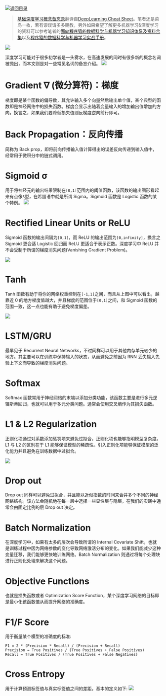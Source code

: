 [![返回目录](https://parg.co/UCb)](https://github.com/wxyyxc1992/Awesome-CheatSheet)

> [基础深度学习概念备忘录](https://zhuanlan.zhihu.com/p/24436419)翻译自[DeepLearning Cheat Sheet](https://hackernoon.com/deep-learning-cheat-sheet-25421411e460#.l6qu01rnm)。笔者还是菜鸟一枚，若有谬误请多多赐教，另外如果希望了解更多机器学习&深度学习的资料可以参考笔者的[面向程序猿的数据科学与机器学习知识体系及资料合集](https://github.com/wxyyxc1992/DataScience-And-MachineLearning-Handbook-For-Coders/DataScience-Links)以及[程序猿的数据科学与机器学习实战手册](https://github.com/wxyyxc1992/DataScience-And-MachineLearning-Handbook-For-Coders)。

![](https://coding.net/u/hoteam/p/Cache/git/raw/master/2016/12/2/1-VcdHE40-TqZ3anN-YHk5uQ.png)

深度学习可能对于很多初学者是一头雾水，在高速发展的同时有很多新的概念名词被抛出，而本文则是对一些常见名词的备忘介绍。
![](https://coding.net/u/hoteam/p/Cache/git/raw/master/2016/12/2/1-WKE8FNkYjqJk_qfeuvio6A.png)

# Gradient ∇ (微分算符)：梯度

梯度即是某个函数的偏导数，其允许输入多个向量然后输出单个值，某个典型的函数即是神经网络中的损失函数。梯度会显示出随着变量输入的增加输出值增加的方向，换言之，如果我们要降低损失值则反梯度逆向前行即可。

# Back Propagation：反向传播

简称为 Back prop，即将前向传播输入值计算得出的误差反向传递到输入值中，经常用于微积分中的链式调用。

# Sigmoid σ

用于将神经元的输出结果限制在`[0,1]`范围内的阈值函数，该函数的输出图形看起来有点像`S`型，在希腊语中就是所谓 Sigma。Sigmoid 函数是 Logistic 函数的某个特例。
![](https://coding.net/u/hoteam/p/Cache/git/raw/master/2016/12/2/1-t8WcbQSLFIxlCiN_YQSyJw.png)

# Rectified Linear Units or ReLU

Sigmoid 函数的输出间隔为`[0,1]`，而 ReLU 的输出范围为`[0,infinity]`，换言之 Sigmoid 更合适 Logistic 回归而 ReLU 更适合于表示正数。深度学习中 ReLU 并不会受制于所谓的梯度消失问题(Vanishing Gradient Problem)。

![](https://coding.net/u/hoteam/p/Cache/git/raw/master/2016/12/2/1-QYeGYddNRbrBJjkNxzw9FQ.png)

# Tanh

Tanh 函数有助于将你的网络权重控制在`[-1,1]`之间，而且从上图中可以看出，越靠近 0 的地方梯度值越大，并且梯度的范围位于`[0,1]`之间，和 Sigmoid 函数的范围一致，这一点也能有助于避免梯度偏差。

![](https://coding.net/u/hoteam/p/Cache/git/raw/master/2016/12/2/1-K9g9EOeQ9Ca0jdOMmXKrQg.png)

# LSTM/GRU

最早见于 Recurrent Neural Networks，不过同样可以用于其他内存单元较少的地方。其主要可以在训练中保持输入的状态，从而避免之前因为 RNN 丢失输入先验上下文而导致的梯度消失问题。

# Softmax

Softmax 函数常用于神经网络的末端以添加分类功能，该函数主要是进行多元逻辑斯蒂回归，也就可以用于多元分类问题。通常会使用交叉熵作为其损失函数。

# L1 & L2 Regularization

正则化项通过对系数添加惩罚项来避免过拟合，正则化项也能够指明模型复杂度。L1 与 L2 的区别在于 L1 能够保证模型的稀疏性。引入正则化项能够保证模型的泛化能力并且避免在训练数据中过拟合。

![](https://coding.net/u/hoteam/p/Cache/git/raw/master/2016/12/2/1-XkDC2Iwb9jSyRIWBUoDFtQ.png)

# Drop out

Drop out 同样可以避免过拟合，并且能以近似指数的时间来合并多个不同的神经网络结构。该方法会随机地在每一层中选择一些显性层与隐层，在我们的实践中通常会由固定比例的层 Drop out 决定。

# Batch Normalization

在深度学习中，如果有太多的层次会导致所谓的 Internal Covariate Shift，也就是训练过程中因为网络参数的变化导致网络激活分布的变化。如果我们能减少这种变量迁移，我们能够更快地训练网络。Batch Normalization 则通过将每个处理块进行正则化处理来解决这个问题。

# Objective Functions

也就是损失函数或者 Optimization Score Function，某个深度学习网络的目标即是最小化该函数值从而提升网络的准确度。

# F1/F Score

用于衡量某个模型的准确度的标准:

```
F1 = 2 * (Precision * Recall) / (Precision + Recall)
Precision = True Positives / (True Positives + False Positives)
Recall = True Positives / (True Positives + False Negatives)
```

# Cross Entropy

用于计算预测标签值与真实标签值之间的差距，基本的定义如下:
![](https://coding.net/u/hoteam/p/Cache/git/raw/master/2016/12/2/1-9ZBskBY_piVwqC4GdZRl8g.png)
